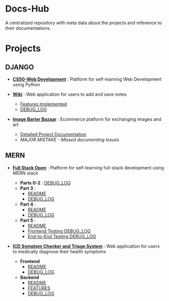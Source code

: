 # Docs-Hub
A centralized repository with meta data about the projects and reference to their documentations.

# Projects
## DJANGO
  - **[CS50-Web Development](https://github.com/prak112/cs50-webdev/tree/main/django#)** : Platform for self-learning Web Development using Python   
  
  - **[Wiki](https://github.com/prak112/cs50-webdev/tree/main/django/wiki#readme)** : Web application for users to add and save notes 
    - [Features Implemented](https://github.com/prak112/cs50-webdev/blob/main/django/wiki/docs/TASKS.md)
    - [DEBUG_LOG](https://github.com/prak112/cs50-webdev/blob/main/django/wiki/docs/DEBUG_LOG.md)

  - **[Image Barter Bazaar](https://github.com/prak112/Image-Barter-Bazaar#)** : Ecommerce platform for exchanging images and art
    - [Detailed Project Documentation](https://github.com/prak112/Image-Barter-Bazaar/wiki) 
    - *MAJOR MISTAKE - Missed documenting Issues*

## MERN
 - **[Full Stack Open](https://github.com/prak112/fullstack-open-core/tree/main#)** : Platform for self-learning full-stack development using MERN stack
   - **Parts 0-2** : [DEBUG_LOG](https://github.com/prak112/fullstack-open-core/blob/main/DEBUG_LOG.md)
   - **Part 3** :
     - [README](https://github.com/prak112/FullStackOpen-core-part3#overview)
     - [DEBUG_LOG](https://github.com/prak112/FullStackOpen-core-part3/blob/main/DEBUG_LOG.md)
   - **Part 4** :
     - [README](https://github.com/prak112/FullStackOpen-core-part4#fullstackopen-core-part4)
     - [DEBUG_LOG](https://github.com/prak112/FullStackOpen-core-part4/blob/main/DEBUG_LOG.md#part-4)
   - **Part 5** :
     - [README](https://github.com/prak112/FullStackOpen-core-part5#overview)
     - [Frontend Testing DEBUG_LOG](https://github.com/prak112/FullStackOpen-core-part5/blob/main/bloglist-frontend/DEBUG_LOG.md#frontend-testing)
     - [End-to-End Testing DEBUG_LOG](https://github.com/prak112/FullStackOpen-core-part5/blob/main/E2E-tests/DEBUG_LOG.md#end-to-ende2e-testing)  

 - **[ICD Symptom Checker and Triage System](https://github.com/prak112/ICD11-SymptomChecker/blob/main/README.md#overview)** : Web application for users to medically diagnose their health symptoms
   - **Frontend**
     - [README](https://github.com/prak112/Symptom-Checker-frontend#overview)
     - [DEBUG_LOG](https://github.com/prak112/Symptom-Checker-frontend/blob/main/docs/DEBUG_LOG.md)
   - **Backend**
     - [README](https://github.com/prak112/Symptom-Checker-backend#overview)
     - [FEATURES](https://github.com/prak112/Symptom-Checker-backend/blob/main/docs/FEATURE_LOG.md#features-)
     - [DEBUG_LOG](https://github.com/prak112/Symptom-Checker-backend/blob/main/docs/DEBUG_LOG.md)   
     
